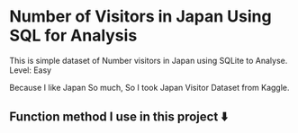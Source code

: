 # Number of Visitors in Japan Using SQL for Analysis

This is simple dataset of Number visitors in Japan using SQLite to Analyse.  
Level: Easy

Because I like Japan So much, So I took Japan Visitor Dataset from Kaggle.

## Function method I use in this project :arrow_down:
